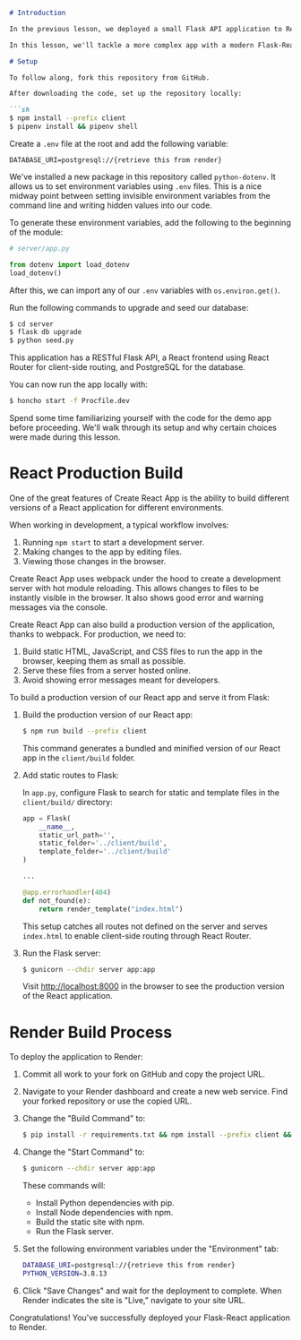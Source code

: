 ```markdown
# Introduction

In the previous lesson, we deployed a small Flask API application to Render to learn about the deployment process and the necessary steps to get code from our machine to a server.

In this lesson, we'll tackle a more complex app with a modern Flask-React stack and explore some of the challenges of getting these two apps to run together on a single server.

# Setup

To follow along, fork this repository from GitHub.

After downloading the code, set up the repository locally:

```sh
$ npm install --prefix client
$ pipenv install && pipenv shell
```

Create a `.env` file at the root and add the following variable:

```
DATABASE_URI=postgresql://{retrieve this from render}
```

We've installed a new package in this repository called `python-dotenv`. It allows us to set environment variables using `.env` files. This is a nice midway point between setting invisible environment variables from the command line and writing hidden values into our code.

To generate these environment variables, add the following to the beginning of the module:

```python
# server/app.py

from dotenv import load_dotenv
load_dotenv()
```

After this, we can import any of our `.env` variables with `os.environ.get()`.

Run the following commands to upgrade and seed our database:

```sh
$ cd server
$ flask db upgrade
$ python seed.py
```

This application has a RESTful Flask API, a React frontend using React Router for client-side routing, and PostgreSQL for the database.

You can now run the app locally with:

```sh
$ honcho start -f Procfile.dev
```

Spend some time familiarizing yourself with the code for the demo app before proceeding. We'll walk through its setup and why certain choices were made during this lesson.

# React Production Build

One of the great features of Create React App is the ability to build different versions of a React application for different environments.

When working in development, a typical workflow involves:

1. Running `npm start` to start a development server.
2. Making changes to the app by editing files.
3. Viewing those changes in the browser.

Create React App uses webpack under the hood to create a development server with hot module reloading. This allows changes to files to be instantly visible in the browser. It also shows good error and warning messages via the console.

Create React App can also build a production version of the application, thanks to webpack. For production, we need to:

1. Build static HTML, JavaScript, and CSS files to run the app in the browser, keeping them as small as possible.
2. Serve these files from a server hosted online.
3. Avoid showing error messages meant for developers.

To build a production version of our React app and serve it from Flask:

1. Build the production version of our React app:

    ```sh
    $ npm run build --prefix client
    ```

    This command generates a bundled and minified version of our React app in the `client/build` folder.

2. Add static routes to Flask:

    In `app.py`, configure Flask to search for static and template files in the `client/build/` directory:

    ```python
    app = Flask(
        __name__,
        static_url_path='',
        static_folder='../client/build',
        template_folder='../client/build'
    )

    ...

    @app.errorhandler(404)
    def not_found(e):
        return render_template("index.html")
    ```

    This setup catches all routes not defined on the server and serves `index.html` to enable client-side routing through React Router.

3. Run the Flask server:

    ```sh
    $ gunicorn --chdir server app:app
    ```

    Visit [http://localhost:8000](http://localhost:8000) in the browser to see the production version of the React application.

# Render Build Process

To deploy the application to Render:

1. Commit all work to your fork on GitHub and copy the project URL.
2. Navigate to your Render dashboard and create a new web service. Find your forked repository or use the copied URL.
3. Change the "Build Command" to:

    ```sh
    $ pip install -r requirements.txt && npm install --prefix client && npm run build --prefix client
    ```

4. Change the "Start Command" to:

    ```sh
    $ gunicorn --chdir server app:app
    ```

    These commands will:
    - Install Python dependencies with pip.
    - Install Node dependencies with npm.
    - Build the static site with npm.
    - Run the Flask server.

5. Set the following environment variables under the "Environment" tab:

    ```sh
    DATABASE_URI=postgresql://{retrieve this from render}
    PYTHON_VERSION=3.8.13
    ```

6. Click "Save Changes" and wait for the deployment to complete. When Render indicates the site is "Live," navigate to your site URL.

Congratulations! You've successfully deployed your Flask-React application to Render.
```
